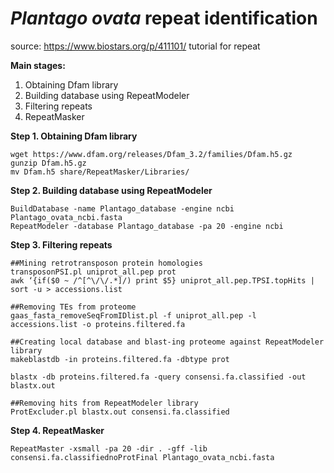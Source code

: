 # *Plantago ovata* repeat identification

source: https://www.biostars.org/p/411101/ tutorial for repeat

**Main stages:**
1. Obtaining Dfam library
2. Building database using RepeatModeler
3. Filtering repeats
4. RepeatMasker

**Step 1. Obtaining Dfam library**
```
wget https://www.dfam.org/releases/Dfam_3.2/families/Dfam.h5.gz
gunzip Dfam.h5.gz
mv Dfam.h5 share/RepeatMasker/Libraries/
```

**Step 2. Building database using RepeatModeler**
```
BuildDatabase -name Plantago_database -engine ncbi Plantago_ovata_ncbi.fasta
RepeatModeler -database Plantago_database -pa 20 -engine ncbi
```

**Step 3. Filtering repeats**
```
##Mining retrotransposon protein homologies
transposonPSI.pl uniprot_all.pep prot
awk ‘{if($0 ~ /^[^\/\/.*]/) print $5} uniprot_all.pep.TPSI.topHits | sort -u > accessions.list

##Removing TEs from proteome
gaas_fasta_removeSeqFromIDlist.pl -f uniprot_all.pep -l accessions.list -o proteins.filtered.fa

##Creating local database and blast-ing proteome against RepeatModeler library
makeblastdb -in proteins.filtered.fa -dbtype prot

blastx -db proteins.filtered.fa -query consensi.fa.classified -out blastx.out

##Removing hits from RepeatModeler library
ProtExcluder.pl blastx.out consensi.fa.classified
```

**Step 4. RepeatMasker**

```
RepeatMaster -xsmall -pa 20 -dir . -gff -lib consensi.fa.classifiednoProtFinal Plantago_ovata_ncbi.fasta
```

